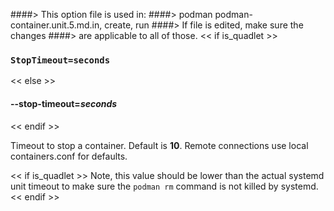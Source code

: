 ####> This option file is used in:
####>   podman podman-container.unit.5.md.in, create, run
####> If file is edited, make sure the changes
####> are applicable to all of those.
<< if is_quadlet >>
### `StopTimeout=seconds`
<< else >>
#### **--stop-timeout**=*seconds*
<< endif >>

Timeout to stop a container. Default is **10**.
Remote connections use local containers.conf for defaults.

<< if is_quadlet >>
Note, this value should be lower than the actual systemd unit timeout to make sure the `podman rm` command is not killed by systemd.
<< endif >>
